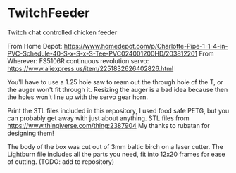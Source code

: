 # TwitchFeeder
Twitch chat controlled chicken feeder

From Home Depot: https://www.homedepot.com/p/Charlotte-Pipe-1-1-4-in-PVC-Schedule-40-S-x-S-x-S-Tee-PVC024001200HD/203812201
From Wherever: FS5106R continuous revolution servo: https://www.aliexpress.us/item/2251832626402826.html

You'll have to use a 1.25 hole saw to ream out the through hole of the T, or the auger won't fit through it. Resizing the auger is a bad idea because then the holes won't line up with the servo gear horn.

Print the STL files included in this repository, I used food safe PETG, but you can probably get away with just about anything. STL files from https://www.thingiverse.com/thing:2387904 My thanks to rubatan for designing them!

The body of the box was cut out of 3mm baltic birch on a laser cutter. The Lightburn file includes all the parts you need, fit into 12x20 frames for ease of cutting. (TODO: add to repository)
